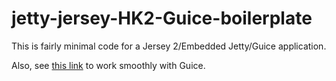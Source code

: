 jetty-jersey-HK2-Guice-boilerplate
==================================

This is fairly minimal code for a Jersey 2/Embedded Jetty/Guice application.

Also, see [this link](https://github.com/t-tang/guice-bridge-jit-injector "guice-bridge-jit-injector") to work smoothly with Guice.
